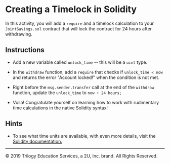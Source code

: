 # Creating a Timelock in Solidity

In this activity, you will add a `require` and a timelock calculation to your `JointSavings.sol` contract
that will lock the contract for 24 hours after withdrawing.

## Instructions

* Add a new variable called `unlock_time` -- this will be a `uint` type.

* In the `withdraw` function, add a `require` that checks if `unlock_time < now` and returns the error "Account locked!" when the condition is not met.

* Right before the `msg.sender.transfer` call at the end of the `withdraw` function, update the `unlock_time` to `now + 24 hours;`

* Voila! Congratulate yourself on learning how to work with rudimentary time calculations in the native Solidity syntax!

## Hints

* To see what time units are available, with even more details, visit the [Solidity documentation.](https://solidity.readthedocs.io/en/latest/units-and-global-variables.html)

---

© 2019 Trilogy Education Services, a 2U, Inc. brand. All Rights Reserved.
